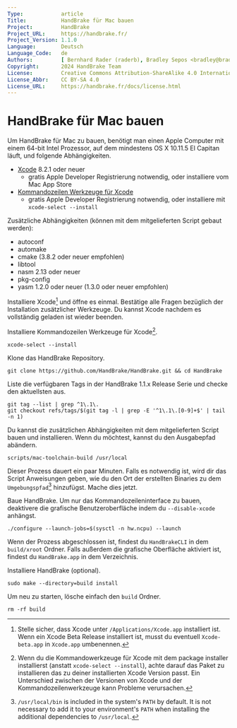 ```yaml
---
Type:            article
Title:           HandBrake für Mac bauen
Project:         HandBrake
Project_URL:     https://handbrake.fr/
Project_Version: 1.1.0
Language:        Deutsch
Language_Code:   de
Authors:         [ Bernhard Rader (raderb), Bradley Sepos <bradley@bradleysepos.com> (BradleyS), Scott (s55) ]
Copyright:       2024 HandBrake Team
License:         Creative Commons Attribution-ShareAlike 4.0 International
License_Abbr:    CC BY-SA 4.0
License_URL:     https://handbrake.fr/docs/license.html
---
```


HandBrake für Mac bauen
==========================

Um HandBrake für Mac zu bauen, benötigt man einen Apple Computer mit einem 64-bit Intel Prozessor, auf dem mindestens OS X 10.11.5 El Capitan läuft, und folgende Abhängigkeiten.

- [Xcode](https://developer.apple.com/xcode/) 8.2.1 oder neuer
  - gratis Apple Developer Registrierung notwendig, oder installiere vom Mac App Store
- [Kommandozeilen Werkzeuge für Xcode](https://developer.apple.com/download/more/)
  - gratis Apple Developer Registrierung notwendig, oder installiere mit `xcode-select --install`

Zusätzliche Abhängigkeiten (können mit dem mitgelieferten Script gebaut werden):

- autoconf
- automake
- cmake (3.8.2 oder neuer empfohlen)
- libtool
- nasm 2.13 oder neuer
- pkg-config
- yasm 1.2.0 oder neuer (1.3.0 oder neuer empfohlen)

Installiere Xcode[^xcode-install] und öffne es einmal. Bestätige alle Fragen bezüglich der Installation zusätzlicher Werkzeuge. Du kannst Xcode nachdem es vollständig geladen ist wieder beenden.

Installiere Kommandozeilen Werkzeuge für Xcode[^xcode-cli-tools].

    xcode-select --install

Klone das HandBrake Repository.

    git clone https://github.com/HandBrake/HandBrake.git && cd HandBrake

Liste die verfügbaren Tags in der HandBrake 1.1.x Release Serie und checke den aktuellsten aus.

    git tag --list | grep ^1\.1\.
    git checkout refs/tags/$(git tag -l | grep -E '^1\.1\.[0-9]+$' | tail -n 1)

Du kannst die zusätzlichen Abhängigkeiten mit dem mitgelieferten Script bauen und installieren. Wenn du möchtest, kannst du den Ausgabepfad abändern.

    scripts/mac-toolchain-build /usr/local

Dieser Prozess dauert ein paar Minuten. Falls es notwendig ist, wird dir das Script Anweisungen geben, wie du den Ort der erstellten Binaries zu dem `Umgebungspfad`[^default-path] hinzufügst. Mache dies jetzt.

Baue HandBrake. Um nur das Kommandozeileninterface zu bauen, deaktivere die grafische Benutzeroberfläche indem du `--disable-xcode` anhängst.

    ./configure --launch-jobs=$(sysctl -n hw.ncpu) --launch

Wenn der Prozess abgeschlossen ist, findest du `HandBrakeCLI` in dem `build/xroot` Ordner. Falls außerdem die grafische Oberfläche aktiviert ist, findest du `HandBrake.app` in dem Verzeichnis.

Installiere HandBrake (optional).

    sudo make --directory=build install

Um neu zu starten, lösche einfach den `build` Ordner.

    rm -rf build

[^xcode-install]: Stelle sicher, dass Xcode unter `/Applications/Xcode.app` installiert ist. Wenn ein Xcode Beta Release installiert ist, musst du eventuell `Xcode-beta.app` in `Xcode.app` umbenennen.

[^xcode-cli-tools]: Wenn du die Kommandowerkzeuge für Xcode mit dem package installer installierst (anstatt `xcode-select --install`), achte darauf das Paket zu installieren das zu deiner installierten Xcode Version passt. Ein Unterschied zwischen der Versionen von Xcode und der Kommandozeilenwerkzeuge kann Probleme verursachen.

[^default-path]: `/usr/local/bin` is included in the system's `PATH` by default. It is not necessary to add it to your environment's `PATH` when installing the additional dependencies to `/usr/local`.
